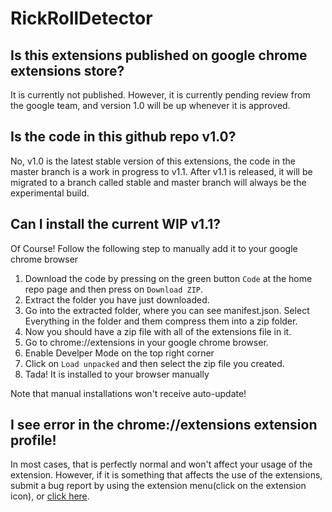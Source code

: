 # RickRollDetector

## Is this extensions published on google chrome extensions store?

It is currently not published. However, it is currently pending review from the google team, and version 1.0 will be up whenever it is approved. 

## Is the code in this github repo v1.0?

No, v1.0 is the latest stable version of this extensions, the code in the master branch is a work in progress to v1.1. After v1.1 is released, it will be migrated to a branch called stable and master branch will always be the experimental build.

## Can I install the current WIP v1.1?

Of Course! Follow the following step to manually add it to your google chrome browser

1. Download the code by pressing on the green button `Code` at the home repo page and then press on `Download ZIP`.
2. Extract the folder you have just downloaded.
3. Go into the extracted folder, where you can see manifest.json. Select Everything in the folder and them compress them into a zip folder.
4. Now you should have a zip file with all of the extensions file in it.
5. Go to chrome://extensions in your google chrome browser.
6. Enable Develper Mode on the top right corner
7. Click on `Load unpacked` and then select the zip file you created.
8. Tada! It is installed to your browser manually

Note that manual installations won't receive auto-update!

## I see error in the chrome://extensions extension profile!

In most cases, that is perfectly normal and won't affect your usage of the extension. However, if it is something that affects the use of the extensions, submit a bug report by using the extension menu(click on the extension icon), or [click here](https://forms.gle/wXihhprFn6PpxbGq8).
